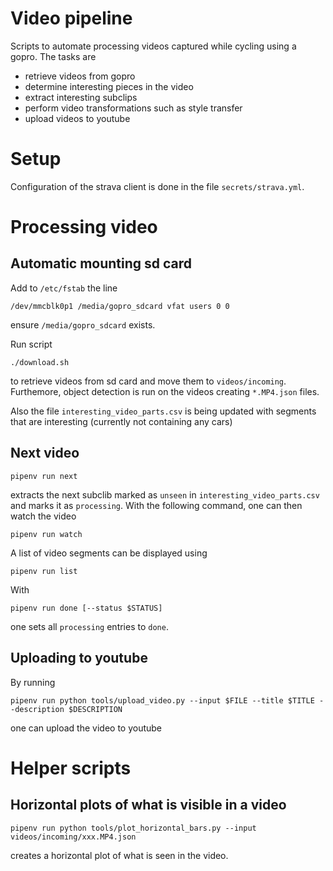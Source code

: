 # Video pipeline

Scripts to automate processing videos captured while cycling
using a gopro. The tasks are
- retrieve videos from gopro
- determine interesting pieces in the video
- extract interesting subclips
- perform video transformations such as style transfer
- upload videos to youtube

# Setup

Configuration of the strava client is done in the file `secrets/strava.yml`.


# Processing video

## Automatic mounting sd card

Add to `/etc/fstab` the line
```
/dev/mmcblk0p1 /media/gopro_sdcard vfat users 0 0
```
ensure `/media/gopro_sdcard` exists.

Run script
```
./download.sh
```
to retrieve videos from sd card and move them to `videos/incoming`. Furthemore, object detection is run on the videos creating `*.MP4.json` files.

Also the file `interesting_video_parts.csv` is being updated with segments that are interesting (currently not containing any cars)

## Next video

```
pipenv run next
```
extracts the next subclib marked as `unseen` in `interesting_video_parts.csv` and marks it as `processing`. With the following command, one can then watch the video
```
pipenv run watch
```

A list of video segments can be displayed using
```
pipenv run list
```

With
```
pipenv run done [--status $STATUS]
```
one sets all `processing` entries to `done`.

## Uploading to youtube

By running
```
pipenv run python tools/upload_video.py --input $FILE --title $TITLE --description $DESCRIPTION
```
one can upload the video to youtube


# Helper scripts

## Horizontal plots of what is visible in a video

```
pipenv run python tools/plot_horizontal_bars.py --input videos/incoming/xxx.MP4.json
```
creates a horizontal plot of what is seen in the video.
